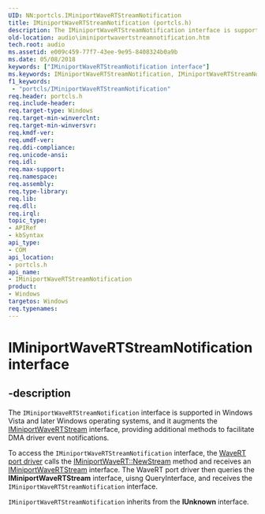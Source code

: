 ```yaml
---
UID: NN:portcls.IMiniportWaveRTStreamNotification
title: IMiniportWaveRTStreamNotification (portcls.h)
description: The IMiniportWaveRTStreamNotification interface is supported in Windows Vista and later Windows operating systems, and it augments the IMiniportWaveRTStream interface, providing additional methods to facilitate DMA driver event notifications.
old-location: audio\iminiportwavertstreamnotification.htm
tech.root: audio
ms.assetid: e009c459-77f7-43ee-9e95-8408324b0a9b
ms.date: 05/08/2018
keywords: ["IMiniportWaveRTStreamNotification interface"]
ms.keywords: IMiniportWaveRTStreamNotification, IMiniportWaveRTStreamNotification interface [Audio Devices], IMiniportWaveRTStreamNotification interface [Audio Devices],described, audio.iminiportwavertstreamnotification, audmp-routines_a49bf74b-367b-44f4-b8de-a3adf6240b36.xml, portcls/IMiniportWaveRTStreamNotification
f1_keywords:
 - "portcls/IMiniportWaveRTStreamNotification"
req.header: portcls.h
req.include-header: 
req.target-type: Windows
req.target-min-winverclnt: 
req.target-min-winversvr: 
req.kmdf-ver: 
req.umdf-ver: 
req.ddi-compliance: 
req.unicode-ansi: 
req.idl: 
req.max-support: 
req.namespace: 
req.assembly: 
req.type-library: 
req.lib: 
req.dll: 
req.irql: 
topic_type:
- APIRef
- kbSyntax
api_type:
- COM
api_location:
- portcls.h
api_name:
- IMiniportWaveRTStreamNotification
product:
- Windows
targetos: Windows
req.typenames: 
---
```


# IMiniportWaveRTStreamNotification interface


## -description


The <code>IMiniportWaveRTStreamNotification</code> interface is supported in Windows Vista and later Windows operating systems, and it augments the <a href="https://docs.microsoft.com/windows-hardware/drivers/ddi/portcls/nn-portcls-iminiportwavertstream">IMiniportWaveRTStream</a> interface, providing additional methods to facilitate DMA driver event notifications. 

To access the <code>IMiniportWaveRTStreamNotification</code> interface, the <a href="https://docs.microsoft.com/windows-hardware/drivers/audio/wavert-port-driver">WaveRT port driver</a> calls the <a href="https://docs.microsoft.com/windows-hardware/drivers/ddi/portcls/nf-portcls-iminiportwavert-newstream">IMiniportWaveRT::NewStream</a> method and receives an <a href="https://docs.microsoft.com/windows-hardware/drivers/ddi/portcls/nn-portcls-iminiportwavertstream">IMiniportWaveRTStream</a> interface. The WaveRT port driver then queries the <b>IMiniportWaveRTStream</b> interface, uisng QueryInterface, and receives the <code>IMiniportWaveRTStreamNotification</code> interface. 

<code>IMiniportWaveRTStreamNotification</code> inherits from the <b>IUnknown</b> interface.

